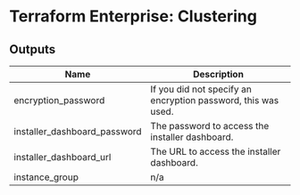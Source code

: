 # Terraform Enterprise: Clustering

## Outputs

| Name | Description |
|------|-------------|
| encryption\_password | If you did not specify an encryption password, this was used. |
| installer\_dashboard\_password | The password to access the installer dashboard. |
| installer\_dashboard\_url | The URL to access the installer dashboard. |
| instance\_group | n/a |

